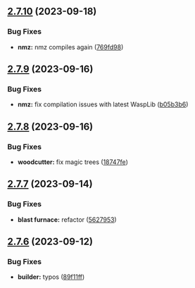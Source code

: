 ## [2.7.10](https://github.com/Torwent/wasp-free/compare/v2.7.9...v2.7.10) (2023-09-18)


### Bug Fixes

* **nmz:** nmz compiles again ([769fd98](https://github.com/Torwent/wasp-free/commit/769fd98966164a588dbc4245a2236fb6ae85bc03))



## [2.7.9](https://github.com/Torwent/wasp-free/compare/v2.7.8...v2.7.9) (2023-09-16)


### Bug Fixes

* **nmz:** fix compilation issues with latest WaspLib ([b05b3b6](https://github.com/Torwent/wasp-free/commit/b05b3b6c48c9f22e4a64deb95c40b44450a9dada))



## [2.7.8](https://github.com/Torwent/wasp-free/compare/v2.7.7...v2.7.8) (2023-09-16)


### Bug Fixes

* **woodcutter:** fix magic trees ([18747fe](https://github.com/Torwent/wasp-free/commit/18747fed41ed775fbe1d8d13e51091b83b818bc7))



## [2.7.7](https://github.com/Torwent/wasp-free/compare/v2.7.6...v2.7.7) (2023-09-14)


### Bug Fixes

* **blast furnace:** refactor ([5627953](https://github.com/Torwent/wasp-free/commit/5627953b29b0be299826f9fa27d4bb44348093e2))



## [2.7.6](https://github.com/Torwent/wasp-free/compare/v2.7.5...v2.7.6) (2023-09-12)


### Bug Fixes

* **builder:** typos ([89f11ff](https://github.com/Torwent/wasp-free/commit/89f11ff9b1b6eb3cbd6e3dd0aa389e8f1f111570))



